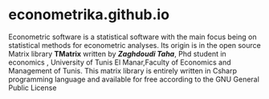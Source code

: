 # econometrika.github.io
Econometric software is a statistical software with the main focus being on statistical methods for econometric analyses.
Its origin is in the open source Matrix library **TMatrix** written by ***Zaghdoudi Taha***, Phd student in economics , 
University of Tunis El Manar,Faculty of Economics and Management of Tunis. This matrix library is  entirely written in Csharp  programming language and available for free according to the GNU General Public License 

